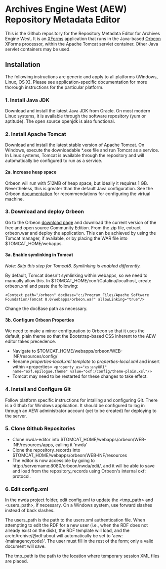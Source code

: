 Archives Engine West (AEW) Repository Metadata Editor
=====================================================

This is the Github repository for the Repository Metadata Editor for Archives Engine West. It is an [XForms](http://en.wikipedia.org/wiki/XForms) application that runs in the Java-based [Orbeon](http://www.orbeon.com) XForms processor, within the Apache Tomcat servlet container. Other Java servlet containers may be used.

Installation
------------
The following instructions are generic and apply to all platforms (Windows, Linux, OS X). Please see application-specific documentation for more thorough instructions for the particular platform.

### 1. Install Java JDK ###
Download and install the latest Java JDK from Oracle. On most modern Linux systems, it is available through the software repository (yum or aptitude). The open source openjdk is also functional.

### 2. Install Apache Tomcat ###
Download and install the latest stable version of Apache Tomcat. On Windows, execute the downloadable *.exe file and run Tomcat as a service. In Linux systems, Tomcat is available through the repository and will automatically be configured to run as a service.

#### 2a. Increase heap space ####
Orbeon will run with 512MB of heap space, but ideally it requires 1 GB. Nevertheless, this is greater than the default Java configuration. See the Orbeon [documentation](http://wiki.orbeon.com/forms/doc/developer-guide/admin/installing#TOC-Java-virtual-machine-configuration) for recommendations for configuring the virtual machine.

### 3. Download and deploy Orbeon ###
Go to the Orbeon [download page](http://www.orbeon.com/download) and download the current version of the free and open source Community Edition. From the zip file, extract orbeon.war and deploy the application. This can be achieved by using the Tomcat manager, if available, or by placing the WAR file into $TOMCAT_HOME/webapps.

#### 3a. Enable symlinking in Tomcat ####

 *Note: Skip this step for Tomcat8. Symlinking is enabled differently.*

By default, Tomcat doesn't symlinking within webapps, so we need to manually allow this. In $TOMCAT_HOME/conf/Catalina/localhost, create orbeon.xml and paste the following:

    <Context path="/orbeon" docBase="c:/Program Files/Apache Software Foundation/Tomcat 8.0/webapps/orbeon.war" allowLinking="true"/>
    
Change the docBase path as necessary.

#### 3b. Configure Orbeon Properties ####
We need to make a minor configuration to Orbeon so that it uses the default, plain theme so that the Bootstrap-based CSS inherent to the AEW editor takes precedence.

 *  Navigate to $TOMCAT_HOME/webapps/orbeon/WEB-INF/resources/config/
 *  Rename *properties-local.xml.template* to *properties-local.xml* and insert within &lt;properties&gt;
    `<property as="xs:anyURI" name="oxf.epilogue.theme" value="oxf:/config/theme-plain.xsl"/>`
 *  Tomcat may need to be restarted for these changes to take effect.

### 4. Install and Configure Git ###
Follow platform specific instructions for intalling and configuring Git. There is a Github for Windows application. It should be configured to log in through an AEW administrator account (yet to be created) for deploying to the server.

### 5. Clone Github Repositories ###
  * Clone nwda-editor into $TOMCAT_HOME/webapps/orbeon/WEB-INF/resources/apps, calling it 'nwda'
  * Clone the repository\_records into $TOMCAT_HOME/webapps/orbeon/WEB-INF/resources
  * The editor is now accessible by going to http://servername:8080/orbeon/nwda/edit/, and it will be able to save and load from the repository\_records using Orbeon's internal oxf: protocol.
  
### 6. Edit config.xml ###
In the nwda project folder, edit config.xml to update the &lt;tmp\_path&gt; and &lt;users\_path&gt;, if necessary.  On a Windows system, use forward slashes instead of back slashes.

The users_path is the path to the users.xml authentication file. When attempting to edit the RDF for a new user (i.e., when the RDF does not already exist on the disk), the RDF template will load, and the arch:Archive/@rdf:about will automatically be set to 'aew:{mainagencycode}'. The user must fill in the rest of the form; only a valid document will save.

The tmp_path is the path to the location where temporary session XML files are placed.
